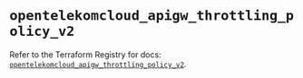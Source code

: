# `opentelekomcloud_apigw_throttling_policy_v2`

Refer to the Terraform Registry for docs: [`opentelekomcloud_apigw_throttling_policy_v2`](https://registry.terraform.io/providers/opentelekomcloud/opentelekomcloud/1.36.34/docs/resources/apigw_throttling_policy_v2).
